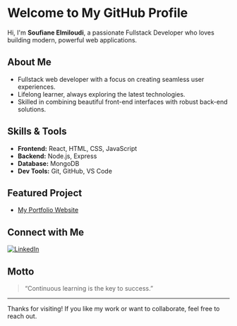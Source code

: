 #  Welcome to My GitHub Profile

Hi, I'm **Soufiane Elmiloudi**, a passionate Fullstack Developer who loves building modern, powerful web applications.

##  About Me
- Fullstack web developer with a focus on creating seamless user experiences.
- Lifelong learner, always exploring the latest technologies.
- Skilled in combining beautiful front-end interfaces with robust back-end solutions.

##  Skills & Tools
- **Frontend:** React, HTML, CSS, JavaScript
- **Backend:** Node.js, Express
- **Database:** MongoDB
- **Dev Tools:** Git, GitHub, VS Code

##  Featured Project
- [My Portfolio Website](https://elmiloudisoufiane.github.io/Portfolio/)

##  Connect with Me
[![LinkedIn](https://img.shields.io/badge/LinkedIn-blue?logo=linkedin)](https://www.linkedin.com/in/soufiane-elmiloudi-7795b8360/)

##  Motto
> “Continuous learning is the key to success.”

---

Thanks for visiting! If you like my work or want to collaborate, feel free to reach out.
